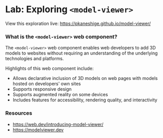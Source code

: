 # Lab: Exploring `<model-viewer>`

View this exploration live: https://pkaneshige.github.io/model-viewer/

### What is the `<model-viewer>` web component?

The `<model-viewer>` web component enables web developers to add 3D models to websites without requiring an understanding of the underlying technologies and platforms.

Highlights of this web component include:

- Allows declarative inclusion of 3D models on web pages with models hosted on developers' own sites
- Supports responsive design
- Supports augmented reality on some devices
- Includes features for accessibility, rendering quality, and interactivity

### Resources

- https://web.dev/introducing-model-viewer/
- https://modelviewer.dev
